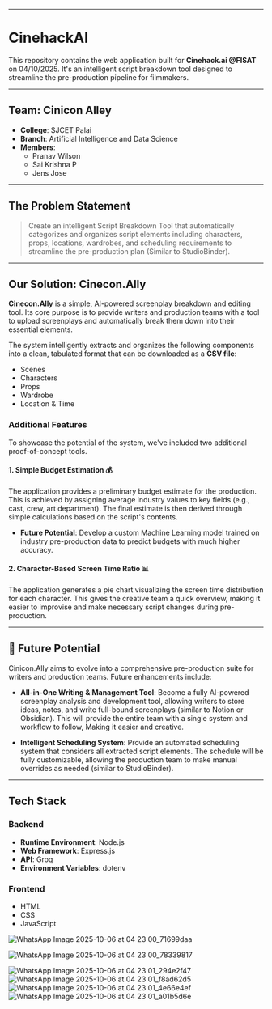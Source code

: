 
***

#  CinehackAI

This repository contains the web application built for **Cinehack.ai @FISAT** on 04/10/2025. It's an intelligent script breakdown tool designed to streamline the pre-production pipeline for filmmakers.

---

##  Team: Cinicon Alley

* **College**: SJCET Palai
* **Branch**: Artificial Intelligence and Data Science
* **Members**:
    * Pranav Wilson
    * Sai Krishna P
    * Jens Jose

---

##  The Problem Statement

> Create an intelligent Script Breakdown Tool that automatically categorizes and organizes script elements including characters, props, locations, wardrobes, and scheduling requirements to streamline the pre-production plan (Similar to StudioBinder).

---

##  Our Solution: Cinecon.Ally

**Cinecon.Ally** is a simple, AI-powered screenplay breakdown and editing tool. Its core purpose is to provide writers and production teams with a tool to upload screenplays and automatically break them down into their essential elements.

The system intelligently extracts and organizes the following components into a clean, tabulated format that can be downloaded as a **CSV file**:
* Scenes
* Characters
* Props
* Wardrobe
* Location & Time



###  Additional Features

To showcase the potential of the system, we've included two additional proof-of-concept tools.

#### 1. Simple Budget Estimation 💰
The application provides a preliminary budget estimate for the production. This is achieved by assigning average industry values to key fields (e.g., cast, crew, art department). The final estimate is then derived through simple calculations based on the script's contents.

* **Future Potential**: Develop a custom Machine Learning model trained on industry pre-production data to predict budgets with much higher accuracy.

#### 2. Character-Based Screen Time Ratio 📊
The application generates a pie chart visualizing the screen time distribution for each character. This gives the creative team a quick overview, making it easier to improvise and make necessary script changes during pre-production.



---

## 🚀 Future Potential

Cinicon.Ally aims to evolve into a comprehensive pre-production suite for writers and production teams. Future enhancements include:

* **All-in-One Writing & Management Tool**: Become a fully AI-powered screenplay analysis and development tool, allowing writers to store ideas, notes, and write full-bound screenplays (similar to Notion or Obsidian). This will provide the entire team with a single system and workflow to follow, Making it easier and creative.

* **Intelligent Scheduling System**: Provide an automated scheduling system that considers all extracted script elements. The schedule will be fully customizable, allowing the production team to make manual overrides as needed (similar to StudioBinder).

---

##  Tech Stack

### Backend
* **Runtime Environment**: Node.js
* **Web Framework**: Express.js
* **API**: Groq
* **Environment Variables**: dotenv

### Frontend
* HTML
* CSS
* JavaScript


![WhatsApp Image 2025-10-06 at 04 23 00_71699daa](https://github.com/user-attachments/assets/d2ca09e1-cf26-4397-929a-3c8383cecbc6)

![WhatsApp Image 2025-10-06 at 04 23 00_78339817](https://github.com/user-attachments/assets/ae5f547e-ff57-42a3-b376-160f4b139696)

![WhatsApp Image 2025-10-06 at 04 23 01_294e2f47](https://github.com/user-attachments/assets/a25642d1-5947-4b28-993a-16d58f74ae87)
![WhatsApp Image 2025-10-06 at 04 23 01_f8ad62d5](https://github.com/user-attachments/assets/e448389a-b09f-4dcb-96c8-45e4b1349427)
![WhatsApp Image 2025-10-06 at 04 23 01_4e66e4ef](https://github.com/user-attachments/assets/3742f50f-d2d2-4320-939c-58cd6af18f16)
![WhatsApp Image 2025-10-06 at 04 23 01_a01b5d6e](https://github.com/user-attachments/assets/ed7892ef-2e49-4dc7-9359-378cd76c2873)
